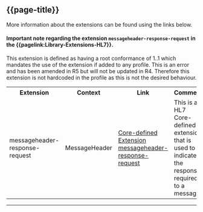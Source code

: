 ## {{page-title}}

More information about the extensions can be found using the links below.

<div markdown="span" class="alert alert-warning" role="alert"><h4><i class="fa fa-info-circle"></i> Important note regarding the extension <code>messageheader-response-request</code> in the {{pagelink:Library-Extensions-HL7}}. </h4>This extension is defined as having a root conformance of 1..1 which mandates the use of the extension if added to any profile. This is an error and has been amended in R5 but will not be updated in R4. Therefore this extension is not hardcoded in the profile as this is not the desired behaviour.
</div>

<table class="assets" title="Extension list">
<tr>
<th class="width20">Extension</th>
<th class="width20">Context</th>
<th class="width30">Link</th>
<th class="width30">Comment</th>
</tr>
<tr>
<td>messageheader-response-request</td>
<td>MessageHeader</td>
<td><a href="https://hl7.org/fhir/R4/extension-messageheader-response-request.html">Core-defined Extension messageheader-response-request</a></td>
<td>This is a HL7 Core-defined extension that is used to indicate the response required to a message.</td>
</tr>
</table>

---
